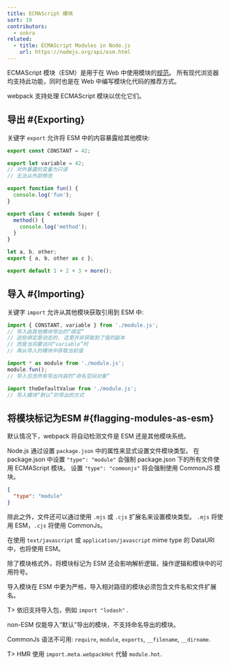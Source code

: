 ```yaml
---
title: ECMAScript 模块
sort: 19
contributors:
  - sokra
related:
  - title: ECMAScript Modules in Node.js
    url: https://nodejs.org/api/esm.html
---
```


ECMAScript 模块（ESM）是用于在 Web 中使用模块的[规范](https://tc39.github.io/ecma262/#sec-modules)。
所有现代浏览器均支持此功能，同时也是在 Web 中编写模块化代码的推荐方式。

webpack 支持处理 ECMAScript 模块以优化它们。

## 导出 #{Exporting}

关键字 `export` 允许将 ESM 中的内容暴露给其他模块:

```js
export const CONSTANT = 42;

export let variable = 42;
// 对外暴露的变量为只读
// 无法从外部修改

export function fun() {
  console.log('fun');
}

export class C extends Super {
  method() {
    console.log('method');
  }
}

let a, b, other;
export { a, b, other as c };

export default 1 + 2 + 3 + more();
```

## 导入 #{Importing}

关键字 `import` 允许从其他模块获取引用到 ESM 中:

```js
import { CONSTANT, variable } from './module.js';
// 导入由其他模块导出的“绑定”
// 这些绑定是动态的. 这里并非获取到了值的副本
// 而是当将要访问“variable”时
// 再从导入的模块中获取当前值

import * as module from './module.js';
module.fun();
// 导入包含所有导出内容的“命名空间对象”

import theDefaultValue from './module.js';
// 导入模块“默认”的导出的方式
```

## 将模块标记为ESM #{flagging-modules-as-esm}

默认情况下，webpack 将自动检测文件是 ESM 还是其他模块系统。

Node.js 通过设置 `package.json` 中的属性来显式设置文件模块类型。
在 package.json 中设置 `"type": "module"` 会强制 package.json 下的所有文件使用 ECMAScript 模块。
设置 `"type": "commonjs"` 将会强制使用 CommonJS 模块。

```json
{
  "type": "module"
}
```

除此之外，文件还可以通过使用 `.mjs` 或 `.cjs` 扩展名来设置模块类型。 `.mjs` 将使用 ESM，`.cjs` 将使用 CommonJs。

在使用 `text/javascript` 或 `application/javascript` mime type 的 DataURI 中，也将使用 ESM。

除了模块格式外，将模块标记为 ESM 还会影响解析逻辑，操作逻辑和模块中的可用符号。

导入模块在 ESM 中更为严格，导入相对路径的模块必须包含文件名和文件扩展名。

T> 依旧支持导入包，例如 `import "lodash"` .

non-ESM 仅能导入“默认”导出的模块，不支持命名导出的模块。

CommonJs 语法不可用: `require`, `module`, `exports`, `__filename`, `__dirname`.

T> HMR 使用 `import.meta.webpackHot` 代替 `module.hot`.
